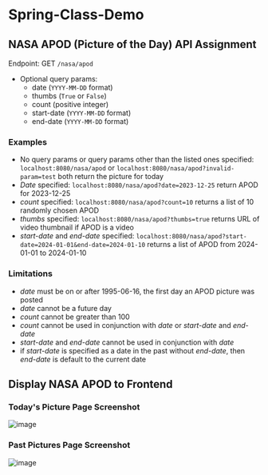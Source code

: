 # Spring-Class-Demo
## NASA APOD (Picture of the Day) API Assignment
Endpoint: GET `/nasa/apod`
- Optional query params:
    - date (`YYYY-MM-DD` format)
    - thumbs (`True` or `False`)
    - count (positive integer)
    - start-date (`YYYY-MM-DD` format)
    - end-date (`YYYY-MM-DD` format)
### Examples
- No query params or query params other than the listed ones specified: `localhost:8080/nasa/apod` or `localhost:8080/nasa/apod?invalid-param=test` both return the picture for today 
- *Date* specified: `localhost:8080/nasa/apod?date=2023-12-25` return APOD for 2023-12-25 
- *count* specified: `localhost:8080/nasa/apod?count=10` returns a list of 10 randomly chosen APOD 
- *thumbs* specified: `localhost:8080/nasa/apod?thumbs=true` returns URL of video thumbnail if APOD is a video
- *start-date* and *end-date* specified: `localhost:8080/nasa/apod?start-date=2024-01-01&end-date=2024-01-10` returns a list of APOD from 2024-01-01 to 2024-01-10
### Limitations
- *date* must be on or after 1995-06-16, the first day an APOD picture was posted
- *date* cannot be a future day
- *count* cannot be greater than 100
- *count* cannot be used in conjunction with *date* or *start-date* and *end-date*
- *start-date* and *end-date* cannot be used in conjunction with *date*
- if *start-date* is specified as a date in the past without *end-date*, then *end-date* is default to the current date  

## Display NASA APOD to Frontend
### Today's Picture Page Screenshot
![image](https://github.com/angie313/Spring-Class-Demo/assets/74619707/2480f8be-8986-40a0-898e-d1f4e3f4ed94)

### Past Pictures Page Screenshot
![image](https://github.com/angie313/Spring-Class-Demo/assets/74619707/017b0360-ab1c-462f-8459-9a1c87f456ed)

